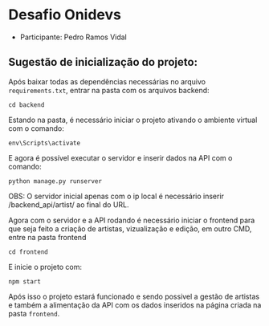 # Desafio Onidevs

<!--ts-->
   * Participante: Pedro Ramos Vidal
<!--te-->

## Sugestão de inicialização do projeto:

Após baixar todas as dependências necessárias no arquivo `requirements.txt`, entrar na pasta com os arquivos backend:
```
cd backend
```
Estando na pasta, é necessário iniciar o projeto ativando o ambiente virtual com o comando:
```
env\Scripts\activate
```
E agora é possível executar o servidor e inserir dados na API com o comando:
```
python manage.py runserver
```
OBS: O servidor inicial apenas com o ip local é necessário inserir /backend_api/artist/ ao final do URL.


Agora com o servidor e a API rodando é necessário iniciar o frontend para que seja feito a criação de artistas, vizualização e edição, em outro CMD, entre na pasta frontend
```
cd frontend
```
E inicie o projeto com:
```
npm start
```

Após isso o projeto estará funcionado e sendo possivel a gestão de artistas e também a alimentação da API com os dados inseridos na página criada na pasta `frontend`.
